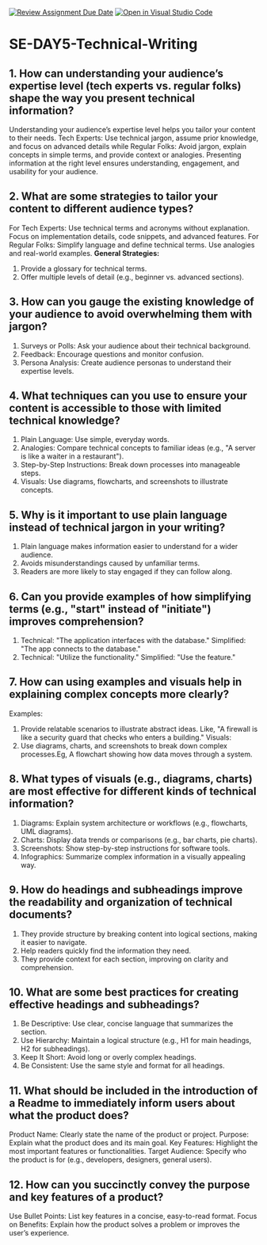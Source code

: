 [![Review Assignment Due Date](https://classroom.github.com/assets/deadline-readme-button-22041afd0340ce965d47ae6ef1cefeee28c7c493a6346c4f15d667ab976d596c.svg)](https://classroom.github.com/a/zsAR-pyY)
[![Open in Visual Studio Code](https://classroom.github.com/assets/open-in-vscode-2e0aaae1b6195c2367325f4f02e2d04e9abb55f0b24a779b69b11b9e10269abc.svg)](https://classroom.github.com/online_ide?assignment_repo_id=18467509&assignment_repo_type=AssignmentRepo)
# SE-DAY5-Technical-Writing
## 1. How can understanding your audience’s expertise level (tech experts vs. regular folks) shape the way you present technical information?
Understanding your audience’s expertise level helps you tailor your content to their needs.
Tech Experts: Use technical jargon, assume prior knowledge, and focus on advanced details while Regular Folks: Avoid jargon, explain concepts in simple terms, and provide context or analogies. Presenting information at the right level ensures understanding, engagement, and usability for your audience.

## 2. What are some strategies to tailor your content to different audience types?
For Tech Experts:
Use technical terms and acronyms without explanation.
Focus on implementation details, code snippets, and advanced features.
For Regular Folks:
Simplify language and define technical terms.
Use analogies and real-world examples.
**General Strategies:**
1. Provide a glossary for technical terms.
2. Offer multiple levels of detail (e.g., beginner vs. advanced sections).

## 3. How can you gauge the existing knowledge of your audience to avoid overwhelming them with jargon?
1. Surveys or Polls: Ask your audience about their technical background.
2. Feedback: Encourage questions and monitor confusion.
3. Persona Analysis: Create audience personas to understand their expertise levels.

## 4. What techniques can you use to ensure your content is accessible to those with limited technical knowledge?
1. Plain Language: Use simple, everyday words.
2. Analogies: Compare technical concepts to familiar ideas (e.g., "A server is like a waiter in a restaurant").
3. Step-by-Step Instructions: Break down processes into manageable steps.
4. Visuals: Use diagrams, flowcharts, and screenshots to illustrate concepts.

## 5. Why is it important to use plain language instead of technical jargon in your writing?
1. Plain language makes information easier to understand for a wider audience.
2. Avoids misunderstandings caused by unfamiliar terms.
3. Readers are more likely to stay engaged if they can follow along.

## 6. Can you provide examples of how simplifying terms (e.g., "start" instead of "initiate") improves comprehension?
1. Technical: "The application interfaces with the database."   Simplified: "The app connects to the database." 
2. Technical: "Utilize the functionality."    Simplified: "Use the feature."

## 7. How can using examples and visuals help in explaining complex concepts more clearly?
Examples: 
1. Provide relatable scenarios to illustrate abstract ideas. Like, "A firewall is like a security guard that checks who enters a building."
Visuals:
2. Use diagrams, charts, and screenshots to break down complex processes.Eg, A flowchart showing how data moves through a system.

## 8. What types of visuals (e.g., diagrams, charts) are most effective for different kinds of technical information?
1. Diagrams: Explain system architecture or workflows (e.g., flowcharts, UML diagrams).
2. Charts: Display data trends or comparisons (e.g., bar charts, pie charts).
3. Screenshots: Show step-by-step instructions for software tools.
4. Infographics: Summarize complex information in a visually appealing way.

## 9. How do headings and subheadings improve the readability and organization of technical documents?
1. They provide structure by breaking content into logical sections, making it easier to navigate.
2. Help readers quickly find the information they need.
3. They provide context for each section, improving on clarity and comprehension.

## 10. What are some best practices for creating effective headings and subheadings?
1. Be Descriptive: Use clear, concise language that summarizes the section.
2. Use Hierarchy: Maintain a logical structure (e.g., H1 for main headings, H2 for subheadings).
3. Keep It Short: Avoid long or overly complex headings.
4. Be Consistent: Use the same style and format for all headings.

## 11. What should be included in the introduction of a Readme to immediately inform users about what the product does?
Product Name: Clearly state the name of the product or project.
Purpose: Explain what the product does and its main goal.
Key Features: Highlight the most important features or functionalities.
Target Audience: Specify who the product is for (e.g., developers, designers, general users).

## 12. How can you succinctly convey the purpose and key features of a product?
Use Bullet Points: List key features in a concise, easy-to-read format.
Focus on Benefits: Explain how the product solves a problem or improves the user’s experience.
